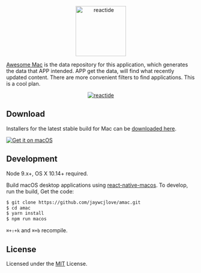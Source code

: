 
<p align="center"><a href='https://github.com/jaywcjlove/amac'><img alt="reactide" height="134" src="assets/logo.png"></a></p>

[Awesome Mac](https://github.com/jaywcjlove/awesome-mac) is the data repository for this application, which generates the data that APP intended. APP get the data, will find what recently updated content. There are more convenient filters to find applications. This is a cool plan.

<p align="center"><a href='https://github.com/jaywcjlove/amac'><img alt="reactide" src="assets/app.png"></a></p>

## Download

Installers for the latest stable build for Mac can be [downloaded here](https://github.com/jaywcjlove/amac/releases).

[![Get it on macOS](http://jaywcjlove.github.io/sb/download/macos.svg)](https://github.com/jaywcjlove/amac/releases)

## Development

Node 9.x+, OS X 10.14+ required.

Build macOS desktop applications using [react-native-macos](https://github.com/ptmt/react-native-macos). To develop, run the build, Get the code:

```bash
$ git clone https://github.com/jaywcjlove/amac.git
$ cd amac
$ yarn install
$ npm run macos
```

`⌘+⇧+k` and `⌘+b` recompile.

## License

Licensed under the [MIT](./LICENSE) License.